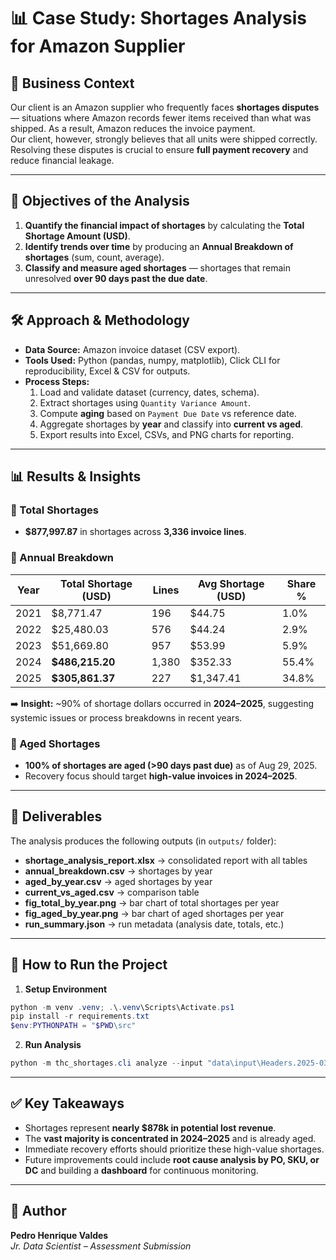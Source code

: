 # 📊 Case Study: Shortages Analysis for Amazon Supplier

## 📌 Business Context
Our client is an Amazon supplier who frequently faces **shortages disputes** — situations where Amazon records fewer items received than what was shipped. As a result, Amazon reduces the invoice payment.  
Our client, however, strongly believes that all units were shipped correctly. Resolving these disputes is crucial to ensure **full payment recovery** and reduce financial leakage.

---

## 🎯 Objectives of the Analysis
1. **Quantify the financial impact of shortages** by calculating the **Total Shortage Amount (USD)**.  
2. **Identify trends over time** by producing an **Annual Breakdown of shortages** (sum, count, average).  
3. **Classify and measure aged shortages** — shortages that remain unresolved **over 90 days past the due date**.  

---

## 🛠️ Approach & Methodology
- **Data Source:** Amazon invoice dataset (CSV export).  
- **Tools Used:** Python (pandas, numpy, matplotlib), Click CLI for reproducibility, Excel & CSV for outputs.  
- **Process Steps:**  
  1. Load and validate dataset (currency, dates, schema).  
  2. Extract shortages using `Quantity Variance Amount`.  
  3. Compute **aging** based on `Payment Due Date` vs reference date.  
  4. Aggregate shortages by **year** and classify into **current vs aged**.  
  5. Export results into Excel, CSVs, and PNG charts for reporting.  

---

## 📊 Results & Insights

### 🔹 Total Shortages
- **$877,997.87** in shortages across **3,336 invoice lines**.  

### 🔹 Annual Breakdown
| Year | Total Shortage (USD) | Lines | Avg Shortage (USD) | Share % |
|------|-----------------------|-------|--------------------|---------|
| 2021 | $8,771.47            | 196   | $44.75             | 1.0%    |
| 2022 | $25,480.03           | 576   | $44.24             | 2.9%    |
| 2023 | $51,669.80           | 957   | $53.99             | 5.9%    |
| 2024 | **$486,215.20**      | 1,380 | $352.33            | 55.4%   |
| 2025 | **$305,861.37**      | 227   | $1,347.41          | 34.8%   |

➡️ **Insight:** ~90% of shortage dollars occurred in **2024–2025**, suggesting systemic issues or process breakdowns in recent years.  

### 🔹 Aged Shortages
- **100% of shortages are aged (>90 days past due)** as of Aug 29, 2025.  
- Recovery focus should target **high-value invoices in 2024–2025**.  

---

## 📂 Deliverables
The analysis produces the following outputs (in `outputs/` folder):  
- **shortage_analysis_report.xlsx** → consolidated report with all tables  
- **annual_breakdown.csv** → shortages by year  
- **aged_by_year.csv** → aged shortages by year  
- **current_vs_aged.csv** → comparison table  
- **fig_total_by_year.png** → bar chart of total shortages per year  
- **fig_aged_by_year.png** → bar chart of aged shortages per year  
- **run_summary.json** → run metadata (analysis date, totals, etc.)  

---

## 🚀 How to Run the Project

1. **Setup Environment**
```powershell
python -m venv .venv; .\.venv\Scripts\Activate.ps1
pip install -r requirements.txt
$env:PYTHONPATH = "$PWD\src"
```

2. **Run Analysis**
```powershell
python -m thc_shortages.cli analyze --input "data\input\Headers.2025-03-18.na-us_R (2).csv" --outdir outputs --report-date 2025-08-29 --dayfirst
```

---

## ✅ Key Takeaways
- Shortages represent **nearly $878k in potential lost revenue**.  
- The **vast majority is concentrated in 2024–2025** and is already aged.  
- Immediate recovery efforts should prioritize these high-value shortages.  
- Future improvements could include **root cause analysis by PO, SKU, or DC** and building a **dashboard** for continuous monitoring.  

---

## 👤 Author
**Pedro Henrique Valdes**  
*Jr. Data Scientist – Assessment Submission*  
